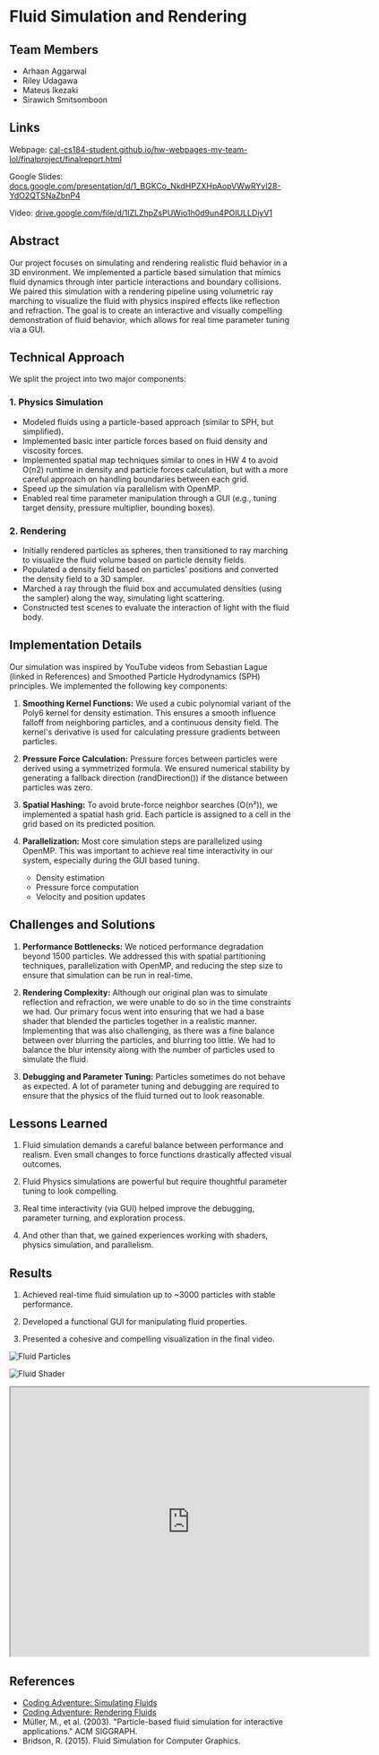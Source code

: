 # Fluid Simulation and Rendering

## Team Members

- Arhaan Aggarwal
- Riley Udagawa
- Mateus Ikezaki
- Sirawich Smitsomboon

## Links

Webpage: [cal-cs184-student.github.io/hw-webpages-my-team-lol/finalproject/finalreport.html](https://cal-cs184-student.github.io/hw-webpages-my-team-lol/finalproject/finalreport.html)

Google Slides: [docs.google.com/presentation/d/1_BGKCo_NkdHPZXHpAopVWwRYvI28-YdO2QTSNaZbnP4](https://docs.google.com/presentation/d/1_BGKCo_NkdHPZXHpAopVWwRYvI28-YdO2QTSNaZbnP4/edit?usp=sharing) 

Video: [drive.google.com/file/d/1lZLZhpZsPUWio1h0d9un4POIULLDiyV1](https://drive.google.com/file/d/1lZLZhpZsPUWio1h0d9un4POIULLDiyV1/view?usp=sharing) 

## Abstract

Our project focuses on simulating and rendering realistic fluid behavior in a 3D environment. We implemented a particle based simulation that mimics fluid dynamics through inter particle interactions and boundary collisions. We paired this simulation with a rendering pipeline using volumetric ray marching to visualize the fluid with physics inspired effects like reflection and refraction. The goal is to create an interactive and visually compelling demonstration of fluid behavior, which allows for real time parameter tuning via a GUI.

## Technical Approach

We split the project into two major components:

### 1. Physics Simulation
- Modeled fluids using a particle-based approach (similar to SPH, but simplified).
- Implemented basic inter particle forces based on fluid density and viscosity forces.
- Implemented spatial map techniques  similar to ones in HW 4 to avoid O(n2) runtime in density and particle forces calculation, but with a more careful approach on handling boundaries between each grid.
- Speed up the simulation via parallelism with OpenMP.
- Enabled real time parameter manipulation through a GUI (e.g., tuning target density, pressure multiplier, bounding boxes).

### 2. Rendering
- Initially rendered particles as spheres, then transitioned to ray marching to visualize the fluid volume based on particle density fields.
- Populated a density field based on particles’ positions and converted the density field to a 3D sampler. 
- Marched a ray through the fluid box and accumulated densities (using the sampler) along the way, simulating light scattering.
- Constructed test scenes to evaluate the interaction of light with the fluid body.


## Implementation Details

Our simulation was inspired by YouTube videos from Sebastian Lague (linked in References) and Smoothed Particle Hydrodynamics (SPH) principles. We implemented the following key components:

1. **Smoothing Kernel Functions:** We used a cubic polynomial variant of the Poly6 kernel for density estimation. This ensures a smooth influence falloff from neighboring particles, and a continuous density field. The kernel's derivative is used for calculating pressure gradients between particles.

2. **Pressure Force Calculation:** Pressure forces between particles were derived using a symmetrized formula. We ensured numerical stability by generating a fallback direction (randDirection()) if the distance between particles was zero.

3. **Spatial Hashing:** To avoid brute-force neighbor searches (O(n²)), we implemented a spatial hash grid. Each particle is assigned to a cell in the grid based on its predicted position.

4. **Parallelization:** Most core simulation steps are parallelized using OpenMP. This was important to achieve real time interactivity in our system, especially during the GUI based tuning.
    - Density estimation
    - Pressure force computation
    - Velocity and position updates


## Challenges and Solutions

1. **Performance Bottlenecks:** We noticed performance degradation beyond 1500 particles. We addressed this with spatial partitioning techniques, parallelization with OpenMP, and reducing the step size to ensure that simulation can be run in real-time.

2. **Rendering Complexity:** Although our original plan was to simulate reflection and refraction, we were unable to do so in the time constraints we had. Our primary focus went into ensuring that we had a base shader that blended the particles together in a realistic manner. Implementing that was also challenging, as there was a fine balance between over blurring the particles, and blurring too little. We had to balance the blur intensity along with the number of particles used to simulate the fluid.

3. **Debugging and Parameter Tuning:** Particles sometimes do not behave as expected. A lot of parameter tuning and debugging are required to ensure that the physics of the fluid turned out to look reasonable.

## Lessons Learned

1. Fluid simulation demands a careful balance between performance and realism. Even small changes to force functions drastically affected visual outcomes.

2. Fluid Physics simulations are powerful but require thoughtful parameter tuning to look compelling.

3. Real time interactivity (via GUI) helped improve the debugging, parameter turning, and exploration process.

4. And other than that, we gained experiences working with shaders, physics simulation, and parallelism.

## Results

1. Achieved real-time fluid simulation up to ~3000 particles with stable performance.

2. Developed a functional GUI for manipulating fluid properties.

3. Presented a cohesive and compelling visualization in the final video.

![Fluid Particles](fluid_particles.png)

![Fluid Shader](fluid_shader.png)

<iframe src="https://drive.google.com/file/d/1EIb4jCAHyiQfdsDxqreK4osjhkFlDHpY/preview" width="640" height="480" allow="autoplay"></iframe>

## References
- [Coding Adventure: Simulating Fluids](https://www.youtube.com/watch?v=rSKMYc1CQHE)
- [Coding Adventure: Rendering Fluids](https://www.youtube.com/watch?v=kOkfC5fLfgE)
- Müller, M., et al. (2003). "Particle-based fluid simulation for interactive applications." ACM SIGGRAPH.
- Bridson, R. (2015). Fluid Simulation for Computer Graphics.

